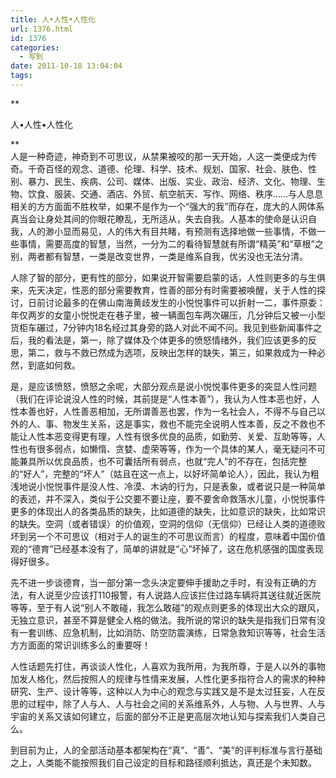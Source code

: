 ```yaml
---
title: 人•人性•人性化
url: 1376.html
id: 1376
categories:
  - 写到
date: 2011-10-18 13:04:04
tags:
---
```


**

人•人性•人性化

**  
人是一种奇迹，神奇到不可思议，从禁果被咬的那一天开始，人这一类便成为传奇。千奇百怪的观念、道德、伦理、科学、技术、规划、国家、社会、肤色、性别、暴力、民生、疾病、公司、媒体、出版、实业、政治、经济、文化、物理、生物、饮食、服装、交通、酒店、外贸、航空航天、写作、网络、秩序……与人息息相关的方方面面不胜枚举，如果不是作为一个“强大的我”而存在，庞大的人网体系真当会让身处其间的你眼花瞭乱，无所适从，失去自我。人基本的使命是认识自我，人的渺小显而易见，人的伟大有目共睹，有预测有选择地做一些事情，不做一些事情，需要高度的智慧，当然，一分为二的看待智慧就有所谓“精英”和“草根”之别，两者都有智慧，一类是改变世界，一类是维系自我，优劣没也无法分清。  
  
人除了智的部分，更有性的部分，如果说开智需要启蒙的话，人性则更多的与生俱来，先天决定，性恶的部分需要教育，性善的部分有时需要被唤醒，关于人性的探讨，日前讨论最多的在佛山南海黄歧发生的小悦悦事件可以折射一二，事件原委：年仅两岁的女童小悦悦走在巷子里，被一辆面包车两次碾压，几分钟后又被一小型货柜车碾过，7分钟内18名经过其身旁的路人对此不闻不问。我见到些新闻事件之后，我的看法是，第一，除了媒体及个体更多的愤怒情绪外，我们应该更多的反思，第二，救与不救已然成为选项，反映出怎样的缺失，第三，如果救成为一种必然，到底如何救。  
  
是，是应该愤怒，愤怒之余呢，大部分观点是说小悦悦事件更多的突显人性问题（我们在评论说没人性的时候，其前提是“人性本善”），我认为人性本恶也好，人性本善也好，人性善恶相加，无所谓善恶也罢，作为一名社会人，不得不与自己以外的人、事、物发生关系，这是事实，救也不能完全说明人性本善，反之不救也不能让人性本恶变得更有理，人性有很多优良的品质，如勤劳、关爱、互助等等，人性也有很多弱点，如懒惰、贪婪、虚荣等等，作为一个具体的某人，毫无疑问不可能兼具所以优良品质，也不可囊括所有弱点，也就“完人”的不存在，包括完整的“好人”，完整的“坏人”（姑且在这一点上，以好坏简单论人），因此，我认为粗浅地说小悦悦事件是没人性、冷漠、木讷的行为，只是表象，或者说只是一种简单的表述，并不深入，类似于公交要不要让座，要不要舍命救落水儿童，小悦悦事件更多的体现出人的各类品质的缺失，比如道德的缺失，比如意识的缺失，比如常识的缺失。空洞（或者错误）的价值观，空洞的信仰（无信仰）已经让人类的道德败坏到另一个不可思议（相对于人的诞生的不可思议而言）的程度，意味着中国价值观的“德育”已经基本没有了，简单的讲就是“心”坏掉了，这在危机感强的国度表现得好很多。  
  
先不进一步谈德育，当一部分第一念头决定要伸手援助之手时，有没有正确的方法，有人说至少应该打110报警，有人说路人应该拦住过路车辆将其送往就近医院等等，至于有人说“别人不敢碰，我怎么敢碰”的观点则更多的体现出大众的跟风，无独立意识，甚至不算是健全人格的做法。我所说的常识的缺失是指我们日常有没有一套训练、应急机制，比如消防、防空防震演练，日常急救知识等等，社会生活方方面面的常识训练多么的重要呀！  
  
人性话题先打住，再谈谈人性化，人喜欢为我所用，为我所尊，于是人以外的事物加发人格化，然后按照人的规律与性情来发展，人性化更多指符合人的需求的种种研究、生产、设计等等，这种以人为中心的观念与实践又是不是太过狂妄，人在反思的过程中，除了人与人、人与社会之间的关系维系外，人与物、人与世界、人与宇宙的关系又该如何建立，后面的部分不正是更高层次地认知与探索我们人类自己么。  
  
到目前为止，人的全部活动基本都架构在“真”、“善”、“美”的评判标准与言行基础之上，人类能不能按照我们自己设定的目标和路径顺利抵达，真还是个未知数。